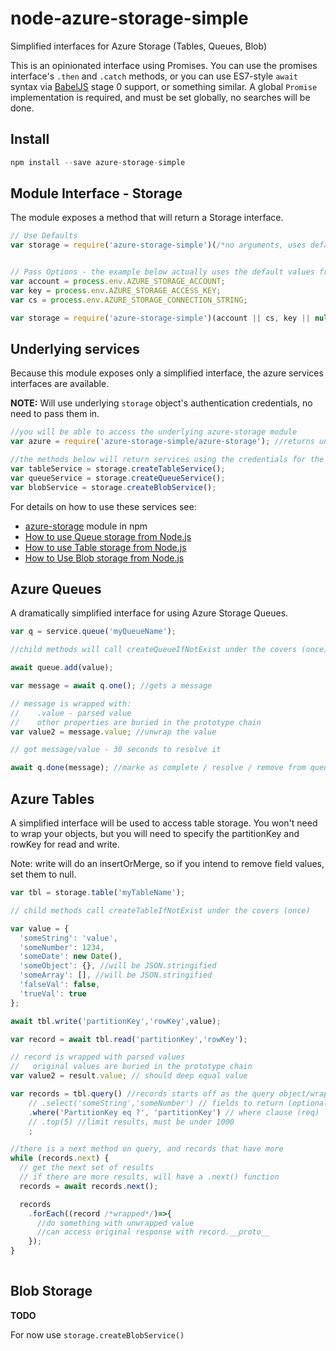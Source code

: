 # node-azure-storage-simple

Simplified interfaces for Azure Storage (Tables, Queues, Blob)

This is an opinionated interface using Promises.  You can use the promises interface's `.then` and `.catch` methods, or you can use ES7-style `await` syntax via [BabelJS](http://babeljs.io/) stage 0 support, or something similar.  A global `Promise` implementation is required, and must be set globally, no searches will be done.


## Install

```js
npm install --save azure-storage-simple
```

## Module Interface - Storage

The module exposes a method that will return a Storage interface.

```js
// Use Defaults
var storage = require('azure-storage-simple')(/*no arguments, uses defaults*/); //no await


// Pass Options - the example below actually uses the default values from the environment
var account = process.env.AZURE_STORAGE_ACCOUNT;
var key = process.env.AZURE_STORAGE_ACCESS_KEY;
var cs = process.env.AZURE_STORAGE_CONNECTION_STRING;

var storage = require('azure-storage-simple')(account || cs, key || null);
```


## Underlying services

Because this module exposes only a simplified interface, the azure services interfaces are available.

**NOTE:** Will use underlying `storage` object's authentication credentials, no need to pass them in.

```js
//you will be able to access the underlying azure-storage module
var azure = require('azure-storage-simple/azure-storage'); //returns underlying azure-storage module

//the methods below will return services using the credentials for the storage object
var tableService = storage.createTableService();
var queueService = storage.createQueueService();
var blobService = storage.createBlobService();
```

For details on how to use these services see:

* [azure-storage](https://www.npmjs.com/package/azure-storage) module in npm
* [How to use Queue storage from Node.js](http://azure.microsoft.com/en-us/documentation/articles/storage-nodejs-how-to-use-queues/)
* [How to use Table storage from Node.js](http://azure.microsoft.com/en-us/documentation/articles/storage-nodejs-how-to-use-table-storage/)
* [How to Use Blob storage from Node.js](http://azure.microsoft.com/en-us/documentation/articles/storage-nodejs-how-to-use-blob-storage/)


## Azure Queues

A dramatically simplified interface for using Azure Storage Queues.

```js
var q = service.queue('myQueueName');

//child methods will call createQueueIfNotExist under the covers (once)

await queue.add(value);

var message = await q.one(); //gets a message

// message is wrapped with:
//    .value - parsed value  
//    other properties are buried in the prototype chain
var value2 = message.value; //unwrap the value

// got message/value - 30 seconds to resolve it

await q.done(message); //marke as complete / resolve / remove from queue
```


## Azure Tables

A simplified interface will be used to access table storage.  You won't need to wrap your objects, but you will need to specify the partitionKey and rowKey for read and write.

Note: write will do an insertOrMerge, so if you intend to remove field values, set them to null.

```js
var tbl = storage.table('myTableName');

// child methods call createTableIfNotExist under the covers (once)

var value = {
  'someString': 'value',
  'someNumber': 1234,
  'someDate': new Date(),
  'someObject': {}, //will be JSON.stringified
  'someArray': [], //will be JSON.stringified
  'falseVal': false,
  'trueVal': true
};

await tbl.write('partitionKey','rowKey',value);

var record = await tbl.read('partitionKey','rowKey');

// record is wrapped with parsed values
//   original values are buried in the prototype chain
var value2 = result.value; // should deep equal value

var records = tbl.query() //records starts off as the query object/wrapper
    // .select('someString','someNumber') // fields to return (optional)
	.where('PartitionKey eq ?', 'partitionKey') // where clause (req)
    // .top(5) //limit results, must be under 1000
	; 

//there is a next method on query, and records that have more
while (records.next) {
  // get the next set of results 
  // if there are more results, will have a .next() function
  records = await records.next();

  records
    .forEach((record /*wrapped*/)=>{
      //do something with unwrapped value
      //can access original response with record.__proto__
    });
}
  
```

## Blob Storage

**TODO**

For now use `storage.createBlobService()`
